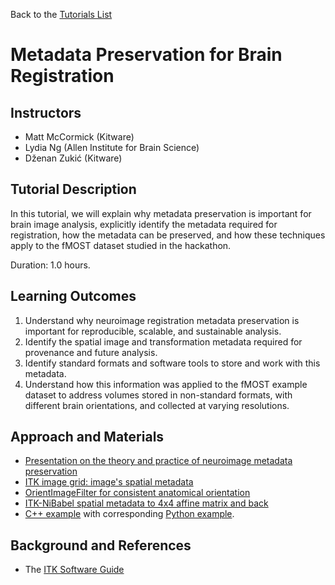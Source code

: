 Back to the [Tutorials List](../../README.md#tutorials-list)

# Metadata Preservation for Brain Registration

## Instructors

- Matt McCormick (Kitware)
- Lydia Ng (Allen Institute for Brain Science)
- Dženan Zukić (Kitware)

## Tutorial Description

In this tutorial, we will explain why metadata preservation is important for brain image analysis,
explicitly identify the metadata required for registration, how the metadata can be preserved, and
how these techniques apply to the fMOST dataset studied in the hackathon.

Duration: 1.0 hours.

## Learning Outcomes

1. Understand why neuroimage registration metadata preservation is important for reproducible, scalable, and sustainable analysis. 
2. Identify the spatial image and transformation metadata required for provenance and future analysis.
3. Identify standard formats and software tools to store and work with this metadata.
4. Understand how this information was applied to the fMOST example dataset to address volumes stored in non-standard formats, with different brain orientations, and collected at varying resolutions.

## Approach and Materials

- [Presentation on the theory and practice of neuroimage metadata preservation](https://docs.google.com/presentation/d/e/2PACX-1vQy692yDVT7QljqfV4lfLjbUcIQZ1ePUSczk2YCCb-I1Fj0yIYypHV2ZT0Q58G_7RofZUOSDY6pOiqZ/pub?start=false&loop=false&delayms=3000)
- [ITK image grid: image's spatial metadata](https://mybinder.org/v2/gh/InsightSoftwareConsortium/GetYourBrainStraight/main?filepath=HCK01_2022_Virtual/Tutorials/MetadataPreservation/ITK_image_grid.ipynb)
- [OrientImageFilter for consistent anatomical orientation](https://mybinder.org/v2/gh/InsightSoftwareConsortium/GetYourBrainStraight/main?filepath=HCK01_2022_Virtual/Tutorials/MetadataPreservation/Orient_filter.ipynb)
- [ITK-NiBabel spatial metadata to 4x4 affine matrix and back](https://mybinder.org/v2/gh/InsightSoftwareConsortium/GetYourBrainStraight/main?filepath=HCK01_2022_Virtual/Tutorials/MetadataPreservation/LPS-RAS-4x4.ipynb)
- [C++ example](./AccessSpatialMetadata/Code.cxx) with corresponding [Python example](./AccessSpatialMetadata/Code.py).

## Background and References

- The [ITK Software Guide](https://itk.org/ItkSoftwareGuide.pdf)
